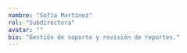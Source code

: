 ```yaml
---
nombre: "Sofía Martínez"
rol: "Subdirectora"
avatar: ""
bio: "Gestión de soporte y revisión de reportes."
---
```

